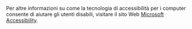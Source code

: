 Per altre informazioni su come la tecnologia di accessibilità per i computer consente di aiutare gli utenti disabili, visitare il sito Web [Microsoft Accessibility](http://go.microsoft.com/fwlink/?LinkId=8431).

<!--HONumber=Jun16_HO4-->


